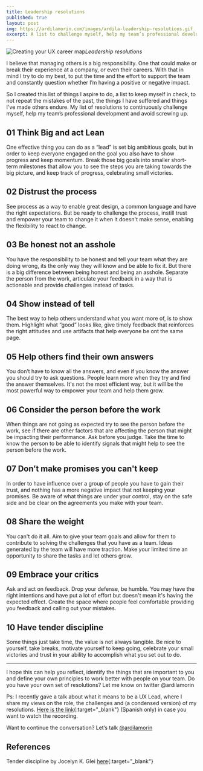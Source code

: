 ```yaml
---
title: Leadership resolutions
published: true
layout: post
img: https://ardilamorin.com/images/ardila-leadership-resolutions.gif
excerpt: A list to challenge myself, help my team’s professional development and avoid screwing up.
---
```

![Creating your UX career map]({{site.baseurl}}/images/ardila-leadership-resolutions.gif)*Leadership resolutions*

I believe that managing others is a big responsibility. One that could make or break their experience at a company, or even their careers. With that in mind I try to do my best, to put the time and the effort to support the team and constantly question whether I’m having a positive or negative impact.

So I created this list of things I aspire to do, a list to keep myself in check, to not repeat the mistakes of the past, the things I have suffered and things I've made others endure. My list of resolutions to continuously challenge myself, help my team’s professional development and avoid screwing up.

## 01 Think Big and act Lean

One effective thing you can do as a “lead” is set big ambitious goals, but in order to keep everyone engaged on the goal you also have to show progress and keep momentum. Break those big goals into smaller short-term milestones that allow you to see the steps you are taking towards the big picture, and keep track of progress, celebrating small victories.

## 02 Distrust the process

See process as a way to enable great design, a common language and have the right expectations. But be ready to challenge the process, instill trust and empower your team to change it when it doesn't make sense, enabling the flexibility to react to change.

## 03 Be honest not an asshole

You have the responsibility to be honest and tell your team what they are doing wrong, its the only way they will know and be able to fix it. But there is a big difference between being honest and being an asshole. Separate the person from the work, articulate your feedback in a way that is actionable and provide challenges instead of tasks.

## 04 Show instead of tell

The best way to help others understand what you want more of, is to show them. Highlight what “good” looks like, give timely feedback that reinforces the right attitudes and use artifacts that help everyone be ont the same page.

## 05 Help others find their own answers

You don’t have to know all the answers, and even if you know the answer you should try to ask questions. People learn more when they try and find the answer themselves. It's not the most efficient way, but it will be the most powerful way to empower your team and help them grow.

## 06 Consider the person before the work

When things are not going as expected try to see the person before the work, see if there are other factors that are affecting the person that might be impacting their performance. Ask before you judge.  Take the time to know the person to be able to identify signals that might help to see the person before the work.

## 07 Don’t make promises you can't keep

In order to have influence over a group of people you have to gain their trust, and nothing has a more negative impact that not keeping your promises. Be aware of what things are under your control, stay on the safe side and be clear on the agreements you make with your team.

## 08 Share the weight

You can't do it all. Aim to give your team goals and allow for them to contribute to solving the challenges that you have as a team. Ideas generated by the team will have more traction. Make your limited time an opportunity to share the tasks and let others grow.

## 09 Embrace your critics

Ask and act on feedback. Drop your defense, be humble. You may have the right intentions and have put a lot of effort but doesn't mean it's having the expected effect. Create the space where people feel comfortable providing you feedback and calling out your mistakes.

## 10 Have tender discipline

Some things just take time, the value is not always tangible. Be nice to yourself, take breaks, motivate yourself to keep going, celebrate your small victories and trust in your ability to accomplish what you set out to do.

---

I hope this can help you reflect, identify the things that are important to you and define your own principles to work better with people on your team. Do you have your own set of resolutions? Let me know on twitter @ardilamorin 

Ps: I recently gave a talk about what it means to be a UX Lead, where I share my views on the role, the challenges and (a condensed version) of my resolutions. [Here is the link](https://vimeo.com/529312180){:target="_blank"} (Spanish only) in case you want to watch the recording.

Want to continue the conversation? Let’s talk [@ardilamorin](https://twitter.com/ardilamorin)

## References

Tender discipline by Jocelyn K. Glei [here](https://hurryslowly.co/215-jocelyn-k-glei/){:target="_blank"}

